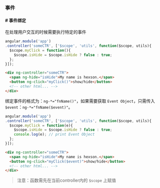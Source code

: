 ### 事件

#### # 事件绑定

在处理用户交互的时候需要执行特定的事件

```javascript
angular.module('app')
.controller('someCTR', ['$scope', 'utils', function($scope, utils){
  $scope.myClick = function(){
    $scope.isHide = $scope.isHide ? false : true;
  };
}]);
```

```html
<div ng-controller="someCTR">
  <span ng-hide="isHide">My name is hexson.</span>
  <button ng-click="myClick()">show/hide</button>
  <!-- other html... -->
</div>
```

绑定事件的格式为：`ng-*="fnName()"`，如果需要获取 `Event Object`，只需传入 `$event`：`ng-*="fnName($event)"`。

```javascript
angular.module('app')
.controller('someCTR', ['$scope', 'utils', function($scope, utils){
  $scope.myClick = function(e){
    $scope.isHide = $scope.isHide ? false : true;
    console.log(e); // print Event Object
  };
}]);
```

```html
<div ng-controller="someCTR">
  <span ng-hide="isHide">My name is hexson.</span>
  <button ng-click="myClick($event)">show/hide</button>
  <!-- other html... -->
</div>
```

> 注意：函数需先在当前controller内的 `$scope` 上赋值
